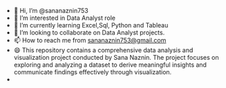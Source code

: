 - 👋 Hi, I’m @sananaznin753 
- 👀 I’m interested in Data Analyst role 
- 🌱 I’m currently learning Excel,Sql, Python and Tableau 
- 💞️ I’m looking to collaborate on Data Analyst projects.
- 📫 How to reach me from sananaznin753@gmail.com
- 😄 This repository contains a comprehensive data analysis and visualization project conducted by Sana Naznin. The project focuses on exploring and analyzing a dataset to derive meaningful insights and communicate findings effectively through visualization.
- 

<!---
sananaznin753/sananaznin753 is a ✨ special ✨ repository because its `README.md` (this file) appears on your GitHub profile.
You can click the Preview link to take a look at your changes.
--->
